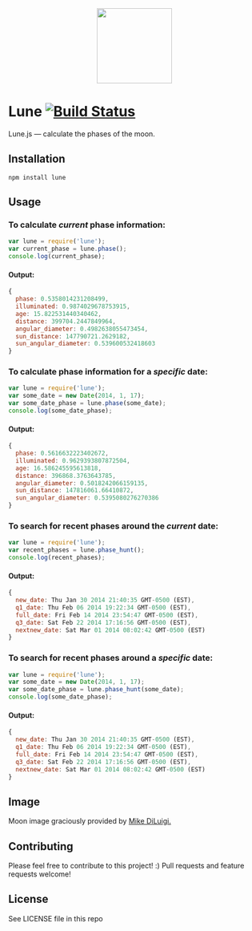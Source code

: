 <div align="center">
  <img height="150" width="150"  src="http://ryanseys.com/img/moon.png"/>
</div>

# Lune [![Build Status](https://travis-ci.org/ryanseys/lune.png)](https://travis-ci.org/ryanseys/lune)

Lune.js — calculate the phases of the moon.

## Installation

`npm install lune`

## Usage

### To calculate *current* phase information:

```javascript
var lune = require('lune');
var current_phase = lune.phase();
console.log(current_phase);
```

#### Output:

```javascript
{
  phase: 0.5358014231208499,
  illuminated: 0.9874029678753915,
  age: 15.822531440340462,
  distance: 399704.2447849964,
  angular_diameter: 0.4982638055473454,
  sun_distance: 147790721.2629182,
  sun_angular_diameter: 0.539600532418603
}
```

### To calculate phase information for a *specific* date:

```javascript
var lune = require('lune');
var some_date = new Date(2014, 1, 17);
var some_date_phase = lune.phase(some_date);
console.log(some_date_phase);
```

#### Output:

```javascript
{
  phase: 0.5616632223402672,
  illuminated: 0.9629393807872504,
  age: 16.586245595613818,
  distance: 396868.3763643785,
  angular_diameter: 0.5018242066159135,
  sun_distance: 147816061.66410872,
  sun_angular_diameter: 0.5395080276270386
}
```

### To search for recent phases around the *current* date:

```javascript
var lune = require('lune');
var recent_phases = lune.phase_hunt();
console.log(recent_phases);
```

#### Output:

```javascript
{
  new_date: Thu Jan 30 2014 21:40:35 GMT-0500 (EST),
  q1_date: Thu Feb 06 2014 19:22:34 GMT-0500 (EST),
  full_date: Fri Feb 14 2014 23:54:47 GMT-0500 (EST),
  q3_date: Sat Feb 22 2014 17:16:56 GMT-0500 (EST),
  nextnew_date: Sat Mar 01 2014 08:02:42 GMT-0500 (EST)
}
```

### To search for recent phases around a *specific* date:

```javascript
var lune = require('lune');
var some_date = new Date(2014, 1, 17);
var some_date_phase = lune.phase_hunt(some_date);
console.log(some_date_phase);
```

#### Output:

```javascript
{
  new_date: Thu Jan 30 2014 21:40:35 GMT-0500 (EST),
  q1_date: Thu Feb 06 2014 19:22:34 GMT-0500 (EST),
  full_date: Fri Feb 14 2014 23:54:47 GMT-0500 (EST),
  q3_date: Sat Feb 22 2014 17:16:56 GMT-0500 (EST),
  nextnew_date: Sat Mar 01 2014 08:02:42 GMT-0500 (EST)
}
```

## Image

Moon image graciously provided by [Mike DiLuigi.](https://www.behance.net/mikediluigi)

## Contributing

Please feel free to contribute to this project! :) Pull requests and feature requests welcome!

## License

See LICENSE file in this repo
